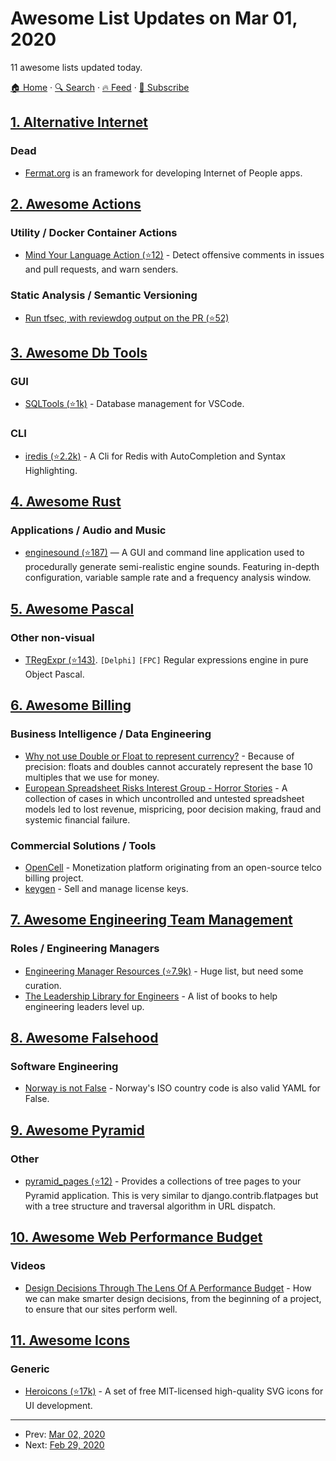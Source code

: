 # Awesome List Updates on Mar 01, 2020

11 awesome lists updated today.

[🏠 Home](/README.md) · [🔍 Search](https://www.trackawesomelist.com/search/) · [🔥 Feed](https://www.trackawesomelist.com/rss.xml) · [📮 Subscribe](https://trackawesomelist.us17.list-manage.com/subscribe?u=d2f0117aa829c83a63ec63c2f&id=36a103854c)



## [1. Alternative Internet](/content/redecentralize/alternative-internet/README.md)

### Dead

*   [Fermat.org](http://fermat.org/) is an framework for developing Internet of People apps.

## [2. Awesome Actions](/content/sdras/awesome-actions/README.md)

### Utility / Docker Container Actions

*   [Mind Your Language Action (⭐12)](https://github.com/tailaiw/mind-your-language-action) - Detect offensive comments in issues and pull requests, and warn senders.

### Static Analysis / Semantic Versioning

*   [Run tfsec, with reviewdog output on the PR (⭐52)](https://github.com/reviewdog/action-tfsec)

## [3. Awesome Db Tools](/content/mgramin/awesome-db-tools/README.md)

### GUI

*   [SQLTools (⭐1k)](https://github.com/mtxr/vscode-sqltools) - Database management for VSCode.

### CLI

*   [iredis (⭐2.2k)](https://github.com/laixintao/iredis) - A Cli for Redis with AutoCompletion and Syntax Highlighting.

## [4. Awesome Rust](/content/rust-unofficial/awesome-rust/README.md)

### Applications / Audio and Music

*   [enginesound (⭐187)](https://github.com/DasEtwas/enginesound) — A GUI and command line application used to procedurally generate semi-realistic engine sounds. Featuring in-depth configuration, variable sample rate and a frequency analysis window.

## [5. Awesome Pascal](/content/Fr0sT-Brutal/awesome-pascal/README.md)

### Other non-visual

*   [TRegExpr (⭐143)](https://github.com/andgineer/TRegExpr). `[Delphi]` `[FPC]` Regular expressions engine in pure Object Pascal.

## [6. Awesome Billing](/content/kdeldycke/awesome-billing/README.md)

### Business Intelligence / Data Engineering

*   [Why not use Double or Float to represent currency?](https://stackoverflow.com/questions/3730019/why-not-use-double-or-float-to-represent-currency/3730040#3730040) - Because of precision: floats and doubles cannot accurately represent the base 10 multiples that we use for money.
*   [European Spreadsheet Risks Interest Group - Horror Stories](http://www.eusprig.org/horror-stories.htm) - A collection of cases in which uncontrolled and untested spreadsheet models led to lost revenue, mispricing, poor decision making, fraud and systemic financial failure.

### Commercial Solutions / Tools

*   [OpenCell](https://opencellsoft.com) - Monetization platform originating from an open-source telco billing project.
*   [keygen](https://keygen.sh) - Sell and manage license keys.

## [7. Awesome Engineering Team Management](/content/kdeldycke/awesome-engineering-team-management/README.md)

### Roles / Engineering Managers

*   [Engineering Manager Resources (⭐7.9k)](https://github.com/ryanburgess/engineer-manager) - Huge list, but need some curation.
*   [The Leadership Library for Engineers](https://leadership-library.dev) - A list of books to help engineering leaders level up.

## [8. Awesome Falsehood](/content/kdeldycke/awesome-falsehood/README.md)

### Software Engineering

*   [Norway is not False](https://mobile.twitter.com/chrisjrn/status/1232016100038266880) - Norway's ISO country code is also valid YAML for False.

## [9. Awesome Pyramid](/content/uralbash/awesome-pyramid/README.md)

### Other

*   [pyramid\_pages (⭐12)](https://github.com/uralbash/pyramid_pages) - Provides a
    collections of tree pages to your Pyramid application. This is very similar
    to django.contrib.flatpages but with a tree structure and traversal algorithm
    in URL dispatch.

## [10. Awesome Web Performance Budget](/content/pajaydev/awesome-web-performance-budget/README.md)

### Videos

*   [Design Decisions Through The Lens Of A Performance Budget](https://vimeo.com/108328247) - How we can make smarter design decisions, from the beginning of a project, to ensure that our sites perform well.

## [11. Awesome Icons](/content/vkarampinis/awesome-icons/README.md)

### Generic

*   [Heroicons (⭐17k)](https://github.com/refactoringui/heroicons) - A set of free MIT-licensed high-quality SVG icons for UI development.

---

- Prev: [Mar 02, 2020](/content/2020/03/02/README.md)
- Next: [Feb 29, 2020](/content/2020/02/29/README.md)